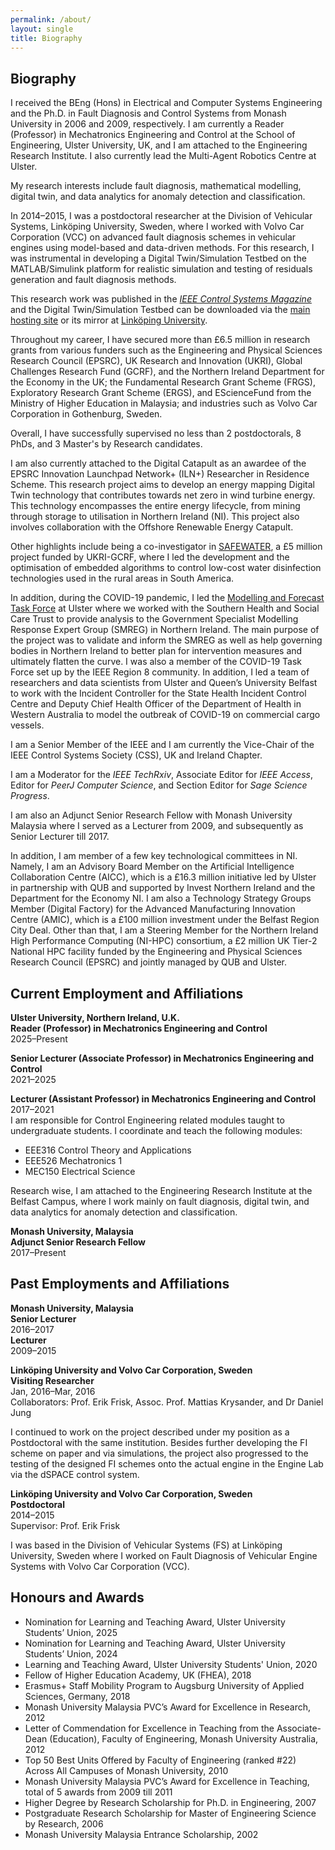 ```yaml
---
permalink: /about/
layout: single
title: Biography
---
```


## Biography ##
I received the BEng (Hons) in Electrical and Computer Systems Engineering and the Ph.D. in Fault Diagnosis and Control Systems from Monash University in 2006 and 2009, respectively. I am currently a Reader (Professor) in Mechatronics Engineering and Control at the School of Engineering, Ulster University, UK, and I am attached to the Engineering Research Institute. I also currently lead the Multi-Agent Robotics Centre at Ulster.

My research interests include fault diagnosis, mathematical modelling, digital twin, and data analytics for anomaly detection and classification.

In 2014–2015, I was a postdoctoral researcher at the Division of Vehicular Systems, Linköping University, Sweden, where I worked with Volvo Car Corporation (VCC) on advanced fault diagnosis schemes in vehicular engines using model-based and data-driven methods. For this research, I was instrumental in developing a Digital Twin/Simulation Testbed on the MATLAB/Simulink platform for realistic simulation and testing of residuals generation and fault diagnosis methods. 

<!--for the following:
* Realistic modelling and control of the engine Injection and simulation of a variety of actuator, sensor, and variable faults in the engine
* In-house designed algorithm for additional residuals selection
* In-house designed algorithm for alarm generations, residuals monitoring, as well as Fault Isolation (FI)
* Simulation and FI of system with intermittent residuals
-->
This research work was published in the [*IEEE Control Systems Magazine*](https://ieeexplore.ieee.org/document/9036118) and the Digital Twin/Simulation Testbed can be downloaded via the [main hosting site](https://www.markusng.com/TCSI/) or its mirror at [Linköping University](https://www.fs.isy.liu.se/en/Software/TCSI_Testbed/).

Throughout my career, I have secured more than £6.5 million in research grants from various funders such as the Engineering and Physical Sciences Research Council (EPSRC), UK Research and Innovation (UKRI), Global Challenges Research Fund (GCRF), and the Northern Ireland Department for the Economy in the UK; the Fundamental Research Grant Scheme (FRGS), Exploratory Research Grant Scheme (ERGS), and EScienceFund from the Ministry of Higher Education in Malaysia; and industries such as Volvo Car Corporation in Gothenburg, Sweden.

Overall, I have successfully supervised no less than 2 postdoctorals, 8 PhDs, and 3 Master's by Research candidates.

I am also currently attached to the Digital Catapult as an awardee of the EPSRC Innovation Launchpad Network+ (ILN+) Researcher in Residence Scheme. This research project aims to develop an energy mapping Digital Twin technology that contributes towards net zero in wind turbine energy. This technology encompasses the entire energy lifecycle, from mining through storage to utilisation in Northern Ireland (NI). This project also involves collaboration with the Offshore Renewable Energy Catapult.

Other highlights include being a co-investigator in [SAFEWATER](https://www.safewater-research.com/), a £5 million project funded by UKRI-GCRF, where I led the development and the optimisation of embedded algorithms to control low-cost water disinfection technologies used in the rural areas in South America.

In addition, during the COVID-19 pandemic, I led the [Modelling and Forecast Task Force](https://www.ulster.ac.uk/research/covid-19/innovation/modelling-the-transmission-dynamics-of-covid-19) at Ulster where we worked with the Southern Health and Social Care Trust to provide analysis to the Government Specialist Modelling Response Expert Group (SMREG) in Northern Ireland. The main purpose of the project was to validate and inform the SMREG as well as help governing bodies in Northern Ireland to better plan for intervention measures and ultimately flatten the curve. I was also a member of the COVID-19 Task Force set up by the IEEE Region 8 community. In addition, I led a team of researchers and data scientists from Ulster and Queen’s University Belfast to work with the Incident Controller for the State Health Incident Control Centre and Deputy Chief Health Officer of the Department of Health in Western Australia to model the outbreak of COVID-19 on commercial cargo vessels.

I am a Senior Member of the IEEE and I am currently the Vice-Chair of the IEEE Control Systems Society (CSS), UK and Ireland Chapter.

I am a Moderator for the *IEEE TechRxiv*, Associate Editor for *IEEE Access*, Editor for *PeerJ Computer Science*, and Section Editor for *Sage Science Progress*.

I am also an Adjunct Senior Research Fellow with Monash University Malaysia where I served as a Lecturer from 2009, and subsequently as Senior Lecturer till 2017.

In addition, I am member of a few key technological committees in NI. Namely, I am an Advisory Board Member on the Artificial Intelligence Collaboration Centre (AICC), which is a £16.3 million initiative led by Ulster in partnership with QUB and supported by Invest Northern Ireland and the Department for the Economy NI. I am also a Technology Strategy Groups Member (Digital Factory) for the Advanced Manufacturing Innovation Centre (AMIC), which is a £100 million investment under the Belfast Region City Deal. Other than that, I am a Steering Member for the Northern Ireland High Performance Computing (NI-HPC) consortium, a £2 million UK Tier-2 National HPC facility funded by the Engineering and Physical Sciences Research Council (EPSRC) and jointly managed by QUB and Ulster.


<!-- 
## Education ##
**Monash University, Malaysia**
* Ph.D. Candidate, Control Engineering and Fault Diagnosis, 2009  
Thesis: “Advancements In Robust Fault Reconstruction Using Sliding Mode Observers” 
* B.Eng (Hons), Electrical and Computer Systems Engineering, 2006 /*
-->

## Current Employment and Affiliations ##
**Ulster University, Northern Ireland, U.K.**  
**Reader (Professor) in Mechatronics Engineering and Control**  
2025–Present

**Senior Lecturer (Associate Professor) in Mechatronics Engineering and Control**  
2021–2025

**Lecturer (Assistant Professor) in Mechatronics Engineering and Control**  
2017–2021  
I am responsible for Control Engineering related modules taught to undergraduate students. I coordinate and teach the following modules:
* EEE316 Control Theory and Applications
* EEE526 Mechatronics 1
* MEC150 Electrical Science

Research wise, I am attached to the Engineering Research Institute at the Belfast Campus, where I work mainly on fault diagnosis, digital twin, and data analytics for anomaly detection and classification.     

**Monash University, Malaysia**  
**Adjunct Senior Research Fellow**  
2017–Present


## Past Employments and Affiliations ##
**Monash University, Malaysia**  
**Senior Lecturer**  
2016–2017  
**Lecturer**  
2009–2015

<!--
I was responsible as the coordinator of a few units related to Control Engineering for various disciplines offered at the campus. I developed a new unit, ECE3062 Electronic Systems and Control, which is offered at both Monash University Malaysia and Australia campuses. I was an active researcher especially in the area of Fault Diagnosis with quality publications in international peer-reviewed journal articles, including the prestigious Automatica. I also conducted trainings and am involved in a few consulting projects with the industry. I have taught the following units: 
* ECE2061 Analogue Circuits, 2016 – 2017 
* ECE2031 Circuits and Control, 2015
* ECE3062 Electronic Systems & Control (a unit I developed for Monash), 2011 – 2013
* ENG1030 Electrical Systems, 2011 – 2013
* ECE2021 Electromagnetism, 2010 – 2012, 2015 – 2016
* MEC3457 Systems and Control, 2010 – 2011
* ECE3031 Control Systems, 2010
* ENG1020 Engineering Structures, 2009
* ENG1060 Computing for Engineers, 2006 – 2009
-->

**Linköping University and Volvo Car Corporation, Sweden**  
**Visiting Researcher**  
Jan, 2016–Mar, 2016  
Collaborators: Prof. Erik Frisk, Assoc. Prof. Mattias Krysander, and Dr Daniel Jung

I continued to work on the project described under my position as a Postdoctoral with the same institution. Besides further developing the FI scheme on paper and via simulations, the project also progressed to the testing of the designed FI schemes onto the actual engine in the Engine Lab via the dSPACE control system. 

**Linköping University and Volvo Car Corporation, Sweden**  
**Postdoctoral**  
2014–2015  
Supervisor: Prof. Erik Frisk 

I was based in the Division of Vehicular Systems (FS) at Linköping University, Sweden where I worked on Fault Diagnosis of Vehicular Engine Systems with Volvo Car Corporation (VCC). 

<!--
I also developed the GUI-based Simulation Environment (Digital Twin) on Matlab and Simulink to be used by VCC for the following: 
* Realistic modelling and control of the engine 
* Injection and simulation of a variety of actuator, sensor and variable faults in the engine 
* In-house designed algorithm for additional residuals selection 
* In-house designed algorithms for alarm generations, residuals monitoring as well as Fault Isolation (FI) 
* Simulation and FI of system with intermittent residuals 
-->


## Honours and Awards ##
* Nomination for Learning and Teaching Award, Ulster University Students’ Union, 2025
* Nomination for Learning and Teaching Award, Ulster University Students’ Union, 2024
* Learning and Teaching Award, Ulster University Students' Union, 2020
* Fellow of Higher Education Academy, UK (FHEA), 2018
* Erasmus+ Staff Mobility Program to Augsburg University of Applied Sciences, Germany, 2018
* Monash University Malaysia PVC’s Award for Excellence in Research, 2012 
* Letter of Commendation for Excellence in Teaching from the Associate-Dean (Education), Faculty of Engineering, Monash University Australia, 2012 
* Top 50 Best Units Offered by Faculty of Engineering (ranked #22) Across All Campuses of Monash University, 2010 
* Monash University Malaysia PVC’s Award for Excellence in Teaching, total of 5 awards from 2009 till 2011
* Higher Degree by Research Scholarship for Ph.D. in Engineering, 2007
* Postgraduate Research Scholarship for Master of Engineering Science by Research, 2006 
* Monash University Malaysia Entrance Scholarship, 2002

